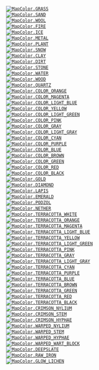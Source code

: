 [<img valign='middle' src='https://readme-swatches.vercel.app/7FB238?style=round'/>`MapColor.GRASS`][grass]<br>
[<img valign='middle' src='https://readme-swatches.vercel.app/F7E9A3?style=round'/>`MapColor.SAND`][sand]<br>
[<img valign='middle' src='https://readme-swatches.vercel.app/C7C7C7?style=round'/>`MapColor.WOOL`][wool]<br>
[<img valign='middle' src='https://readme-swatches.vercel.app/FF0000?style=round'/>`MapColor.FIRE`][fire]<br>
[<img valign='middle' src='https://readme-swatches.vercel.app/A0A0FF?style=round'/>`MapColor.ICE`][ice]<br>
[<img valign='middle' src='https://readme-swatches.vercel.app/A7A7A7?style=round'/>`MapColor.METAL`][metal]<br>
[<img valign='middle' src='https://readme-swatches.vercel.app/007C00?style=round'/>`MapColor.PLANT`][plant]<br>
[<img valign='middle' src='https://readme-swatches.vercel.app/FFFFFF?style=round'/>`MapColor.SNOW`][snow]<br>
[<img valign='middle' src='https://readme-swatches.vercel.app/A4A8B8?style=round'/>`MapColor.CLAY`][clay]<br>
[<img valign='middle' src='https://readme-swatches.vercel.app/976D4D?style=round'/>`MapColor.DIRT`][dirt]<br>
[<img valign='middle' src='https://readme-swatches.vercel.app/707070?style=round'/>`MapColor.STONE`][stone]<br>
[<img valign='middle' src='https://readme-swatches.vercel.app/4040FF?style=round'/>`MapColor.WATER`][water]<br>
[<img valign='middle' src='https://readme-swatches.vercel.app/8F7748?style=round'/>`MapColor.WOOD`][wood]<br>
[<img valign='middle' src='https://readme-swatches.vercel.app/FFFCF5?style=round'/>`MapColor.QUARTZ`][quartz]<br>
[<img valign='middle' src='https://readme-swatches.vercel.app/D87F33?style=round'/>`MapColor.COLOR_ORANGE`][color-orange]<br>
[<img valign='middle' src='https://readme-swatches.vercel.app/B24CD8?style=round'/>`MapColor.COLOR_MAGENTA`][color-magenta]<br>
[<img valign='middle' src='https://readme-swatches.vercel.app/6699D8?style=round'/>`MapColor.COLOR_LIGHT_BLUE`][color-light-blue]<br>
[<img valign='middle' src='https://readme-swatches.vercel.app/E5E533?style=round'/>`MapColor.COLOR_YELLOW`][color-yellow]<br>
[<img valign='middle' src='https://readme-swatches.vercel.app/7FCC19?style=round'/>`MapColor.COLOR_LIGHT_GREEN`][color-light-green]<br>
[<img valign='middle' src='https://readme-swatches.vercel.app/F27FA5?style=round'/>`MapColor.COLOR_PINK`][color-pink]<br>
[<img valign='middle' src='https://readme-swatches.vercel.app/4C4C4C?style=round'/>`MapColor.COLOR_GRAY`][color-gray]<br>
[<img valign='middle' src='https://readme-swatches.vercel.app/999999?style=round'/>`MapColor.COLOR_LIGHT_GRAY`][color-light-gray]<br>
[<img valign='middle' src='https://readme-swatches.vercel.app/4C7F99?style=round'/>`MapColor.COLOR_CYAN`][color-cyan]<br>
[<img valign='middle' src='https://readme-swatches.vercel.app/7F3FB2?style=round'/>`MapColor.COLOR_PURPLE`][color-purple]<br>
[<img valign='middle' src='https://readme-swatches.vercel.app/334CB2?style=round'/>`MapColor.COLOR_BLUE`][color-blue]<br>
[<img valign='middle' src='https://readme-swatches.vercel.app/664C33?style=round'/>`MapColor.COLOR_BROWN`][color-brown]<br>
[<img valign='middle' src='https://readme-swatches.vercel.app/667F33?style=round'/>`MapColor.COLOR_GREEN`][color-green]<br>
[<img valign='middle' src='https://readme-swatches.vercel.app/993333?style=round'/>`MapColor.COLOR_RED`][color-red]<br>
[<img valign='middle' src='https://readme-swatches.vercel.app/191919?style=round'/>`MapColor.COLOR_BLACK`][color-black]<br>
[<img valign='middle' src='https://readme-swatches.vercel.app/FAEE4D?style=round'/>`MapColor.GOLD`][gold]<br>
[<img valign='middle' src='https://readme-swatches.vercel.app/5CDBD5?style=round'/>`MapColor.DIAMOND`][diamond]<br>
[<img valign='middle' src='https://readme-swatches.vercel.app/4A80FF?style=round'/>`MapColor.LAPIS`][lapis]<br>
[<img valign='middle' src='https://readme-swatches.vercel.app/00D93A?style=round'/>`MapColor.EMERALD`][emerald]<br>
[<img valign='middle' src='https://readme-swatches.vercel.app/815631?style=round'/>`MapColor.PODZOL`][podzol]<br>
[<img valign='middle' src='https://readme-swatches.vercel.app/700200?style=round'/>`MapColor.NETHER`][nether]<br>
[<img valign='middle' src='https://readme-swatches.vercel.app/D1B1A1?style=round'/>`MapColor.TERRACOTTA_WHITE`][terracotta-white]<br>
[<img valign='middle' src='https://readme-swatches.vercel.app/9F5224?style=round'/>`MapColor.TERRACOTTA_ORANGE`][terracotta-orange]<br>
[<img valign='middle' src='https://readme-swatches.vercel.app/95576C?style=round'/>`MapColor.TERRACOTTA_MAGENTA`][terracotta-magenta]<br>
[<img valign='middle' src='https://readme-swatches.vercel.app/706C8A?style=round'/>`MapColor.TERRACOTTA_LIGHT_BLUE`][terracotta-light-blue]<br>
[<img valign='middle' src='https://readme-swatches.vercel.app/BA8524?style=round'/>`MapColor.TERRACOTTA_YELLOW`][terracotta-yellow]<br>
[<img valign='middle' src='https://readme-swatches.vercel.app/677535?style=round'/>`MapColor.TERRACOTTA_LIGHT_GREEN`][terracotta-light-green]<br>
[<img valign='middle' src='https://readme-swatches.vercel.app/A04D4E?style=round'/>`MapColor.TERRACOTTA_PINK`][terracotta-pink]<br>
[<img valign='middle' src='https://readme-swatches.vercel.app/392923?style=round'/>`MapColor.TERRACOTTA_GRAY`][terracotta-gray]<br>
[<img valign='middle' src='https://readme-swatches.vercel.app/876B62?style=round'/>`MapColor.TERRACOTTA_LIGHT_GRAY`][terracotta-light-gray]<br>
[<img valign='middle' src='https://readme-swatches.vercel.app/575C5C?style=round'/>`MapColor.TERRACOTTA_CYAN`][terracotta-cyan]<br>
[<img valign='middle' src='https://readme-swatches.vercel.app/7A4958?style=round'/>`MapColor.TERRACOTTA_PURPLE`][terracotta-purple]<br>
[<img valign='middle' src='https://readme-swatches.vercel.app/4C3E5C?style=round'/>`MapColor.TERRACOTTA_BLUE`][terracotta-blue]<br>
[<img valign='middle' src='https://readme-swatches.vercel.app/4C3223?style=round'/>`MapColor.TERRACOTTA_BROWN`][terracotta-brown]<br>
[<img valign='middle' src='https://readme-swatches.vercel.app/4C522A?style=round'/>`MapColor.TERRACOTTA_GREEN`][terracotta-green]<br>
[<img valign='middle' src='https://readme-swatches.vercel.app/8E3C2E?style=round'/>`MapColor.TERRACOTTA_RED`][terracotta-red]<br>
[<img valign='middle' src='https://readme-swatches.vercel.app/251610?style=round'/>`MapColor.TERRACOTTA_BLACK`][terracotta-black]<br>
[<img valign='middle' src='https://readme-swatches.vercel.app/BD3031?style=round'/>`MapColor.CRIMSON_NYLIUM`][crimson-nylium]<br>
[<img valign='middle' src='https://readme-swatches.vercel.app/943F61?style=round'/>`MapColor.CRIMSON_STEM`][crimson-stem]<br>
[<img valign='middle' src='https://readme-swatches.vercel.app/5C191D?style=round'/>`MapColor.CRIMSON_HYPHAE`][crimson-hyphae]<br>
[<img valign='middle' src='https://readme-swatches.vercel.app/167E86?style=round'/>`MapColor.WARPED_NYLIUM`][warped-nylium]<br>
[<img valign='middle' src='https://readme-swatches.vercel.app/3A8E8C?style=round'/>`MapColor.WARPED_STEM`][warped-stem]<br>
[<img valign='middle' src='https://readme-swatches.vercel.app/562C3E?style=round'/>`MapColor.WARPED_HYPHAE`][warped-hyphae]<br>
[<img valign='middle' src='https://readme-swatches.vercel.app/14B485?style=round'/>`MapColor.WARPED_WART_BLOCK`][warped-wart-block]<br>
[<img valign='middle' src='https://readme-swatches.vercel.app/646464?style=round'/>`MapColor.DEEPSLATE`][deepslate]<br>
[<img valign='middle' src='https://readme-swatches.vercel.app/D8AF93?style=round'/>`MapColor.RAW_IRON`][raw-iron]<br>
[<img valign='middle' src='https://readme-swatches.vercel.app/7FA796?style=round'/>`MapColor.GLOW_LICHEN`][glow-lichen]

[grass]: https://www.colorhexa.com/7FB238
[sand]: https://www.colorhexa.com/F7E9A3
[wool]: https://www.colorhexa.com/C7C7C7
[fire]: https://www.colorhexa.com/FF0000
[ice]: https://www.colorhexa.com/A0A0FF
[metal]: https://www.colorhexa.com/A7A7A7
[plant]: https://www.colorhexa.com/007C00
[snow]: https://www.colorhexa.com/FFFFFF
[clay]: https://www.colorhexa.com/A4A8B8
[dirt]: https://www.colorhexa.com/976D4D
[stone]: https://www.colorhexa.com/707070
[water]: https://www.colorhexa.com/4040FF
[wood]: https://www.colorhexa.com/8F7748
[quartz]: https://www.colorhexa.com/FFFCF5
[color-orange]: https://www.colorhexa.com/D87F33
[color-magenta]: https://www.colorhexa.com/B24CD8
[color-light-blue]: https://www.colorhexa.com/6699D8
[color-yellow]: https://www.colorhexa.com/E5E533
[color-light-green]: https://www.colorhexa.com/7FCC19
[color-pink]: https://www.colorhexa.com/F27FA5
[color-gray]: https://www.colorhexa.com/4C4C4C
[color-light-gray]: https://www.colorhexa.com/999999
[color-cyan]: https://www.colorhexa.com/4C7F99
[color-purple]: https://www.colorhexa.com/7F3FB2
[color-blue]: https://www.colorhexa.com/334CB2
[color-brown]: https://www.colorhexa.com/664C33
[color-green]: https://www.colorhexa.com/667F33
[color-red]: https://www.colorhexa.com/993333
[color-black]: https://www.colorhexa.com/191919
[gold]: https://www.colorhexa.com/FAEE4D
[diamond]: https://www.colorhexa.com/5CDBD5
[lapis]: https://www.colorhexa.com/4A80FF
[emerald]: https://www.colorhexa.com/00D93A
[podzol]: https://www.colorhexa.com/815631
[nether]: https://www.colorhexa.com/700200
[terracotta-white]: https://www.colorhexa.com/D1B1A1
[terracotta-orange]: https://www.colorhexa.com/9F5224
[terracotta-magenta]: https://www.colorhexa.com/95576C
[terracotta-light-blue]: https://www.colorhexa.com/706C8A
[terracotta-yellow]: https://www.colorhexa.com/BA8524
[terracotta-light-green]: https://www.colorhexa.com/677535
[terracotta-pink]: https://www.colorhexa.com/A04D4E
[terracotta-gray]: https://www.colorhexa.com/392923
[terracotta-light-gray]: https://www.colorhexa.com/876B62
[terracotta-cyan]: https://www.colorhexa.com/575C5C
[terracotta-purple]: https://www.colorhexa.com/7A4958
[terracotta-blue]: https://www.colorhexa.com/4C3E5C
[terracotta-brown]: https://www.colorhexa.com/4C3223
[terracotta-green]: https://www.colorhexa.com/4C522A
[terracotta-red]: https://www.colorhexa.com/8E3C2E
[terracotta-black]: https://www.colorhexa.com/251610
[crimson-nylium]: https://www.colorhexa.com/BD3031
[crimson-stem]: https://www.colorhexa.com/943F61
[crimson-hyphae]: https://www.colorhexa.com/5C191D
[warped-nylium]: https://www.colorhexa.com/167E86
[warped-stem]: https://www.colorhexa.com/3A8E8C
[warped-hyphae]: https://www.colorhexa.com/562C3E
[warped-wart-block]: https://www.colorhexa.com/14B485
[deepslate]: https://www.colorhexa.com/646464
[raw-iron]: https://www.colorhexa.com/D8AF93
[glow-lichen]: https://www.colorhexa.com/7FA796
